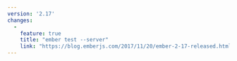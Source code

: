 ```yaml
---
version: '2.17'
changes:
  - 
    feature: true
    title: "ember test --server"
    link: "https://blog.emberjs.com/2017/11/20/ember-2-17-released.html"
---
```

